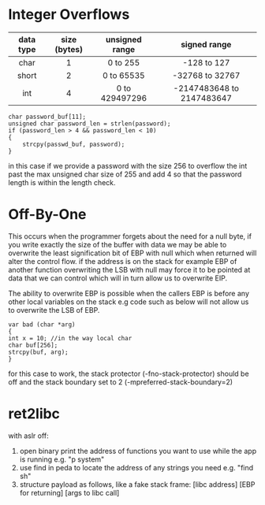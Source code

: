 # Integer Overflows

|data type|size (bytes)| unsigned range  |        signed range       |
|:-------:|:----------:|:---------------:|:-------------------------:|
|   char  |      1     |     0 to 255    |         -128 to 127       |
|  short  |      2     |    0 to 65535   |       -32768 to 32767     |
|  int    |      4     | 0 to 429497296  | -2147483648 to 2147483647 |

```
char password_buf[11];
unsigned char password_len = strlen(password);
if (password_len > 4 && password_len < 10)
{
    strcpy(passwd_buf, password);
}

```
in this case if we provide a password with the size 256 to overflow the int past the max unsigned char size of 255
and add 4 so that the password length is within the length check.


# Off-By-One
This occurs when the programmer forgets about the need for a null byte, if you write exactly the size of the buffer with data we may be able to overwrite the least signification bit of EBP with null  which when returned will alter the control flow. if the address is on the stack for example EBP of another function overwriting the LSB with null may force it to be pointed at data that we can control which will in turn allow us to overwrite EIP.

The ability to overwrite EBP is possible when the callers EBP is before any other local variables on the stack
e.g code such as below will not allow us to overwrite the LSB of EBP.
```
var bad (char *arg)
{
int x = 10; //in the way local char
char buf[256];
strcpy(buf, arg);
}

```

for this case to work, the stack protector (-fno-stack-protector) should be off and the stack boundary set to 2 (-mpreferred-stack-boundary=2)

# ret2libc
with aslr off:
1) open binary print the address of functions you want to use while the app is running e.g. "p system"
2) use find in peda to locate the address of any strings you need e.g. "find sh"
3) structure payload as follows, like a fake stack frame: [libc address] [EBP for returning] [args to libc call]
